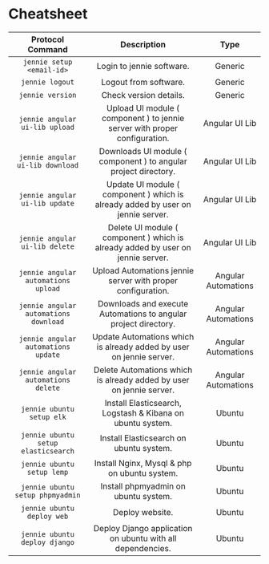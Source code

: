 # Cheatsheet

| Protocol Command |  Description  | Type |
|:-------:|:--:| :---: |
| ```jennie setup <email-id>``` | Login to jennie software. | Generic |
| ```jennie logout``` | Logout from software. | Generic |
| ```jennie version``` | Check version details. | Generic |
| ```jennie angular ui-lib upload``` | Upload UI module ( component ) to jennie server with proper configuration. | Angular UI Lib |
| ```jennie angular ui-lib download``` | Downloads UI module ( component ) to angular project directory. | Angular UI Lib |
| ```jennie angular ui-lib update``` | Update UI module ( component )  which is already added by user on jennie server. | Angular UI Lib |
| ```jennie angular ui-lib delete``` | Delete UI module ( component )  which is already added by user on jennie server. | Angular UI Lib |
| ```jennie angular automations upload``` | Upload Automations jennie server with proper configuration. | Angular Automations |
| ```jennie angular automations download``` | Downloads and execute Automations to angular project directory. | Angular Automations |
| ```jennie angular automations update``` | Update Automations which is already added by user on jennie server. | Angular Automations |
| ```jennie angular automations delete``` | Delete Automations which is already added by user on jennie server. | Angular Automations |
| ```jennie ubuntu setup elk``` | Install Elasticsearch, Logstash & Kibana on ubuntu system. | Ubuntu |
| ```jennie ubuntu setup elasticsearch``` | Install Elasticsearch on ubuntu system. | Ubuntu |
| ```jennie ubuntu setup lemp``` | Install Nginx, Mysql & php on ubuntu system. | Ubuntu |
| ```jennie ubuntu setup phpmyadmin``` | Install phpmyadmin on ubuntu system. | Ubuntu |
| ```jennie ubuntu deploy web``` | Deploy website. | Ubuntu |
| ```jennie ubuntu deploy django``` | Deploy Django application on ubuntu with all dependencies. | Ubuntu |
